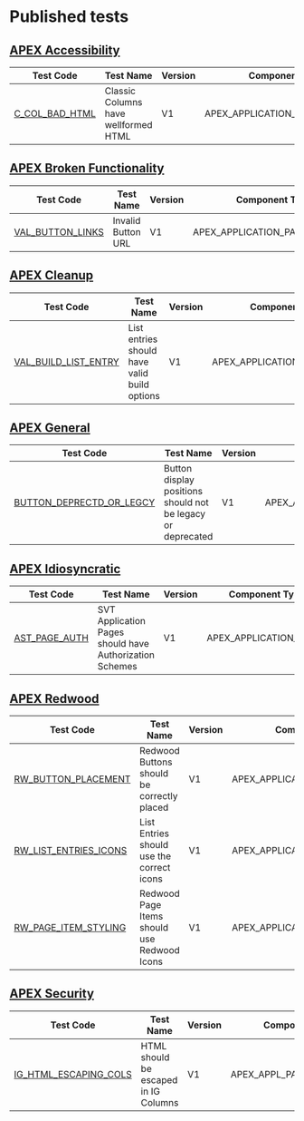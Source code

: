# Published tests

## [APEX Accessibility](APEX_ACCESSIBILITY/STANDARD-APEX_ACCESSIBILITY.json)


| Test Code | Test Name | Version | Component Type |
|-----------|-----------|---------|----------------|
| [C_COL_BAD_HTML](APEX_ACCESSIBILITY/tests/C_COL_BAD_HTML.json) |  Classic Columns have wellformed HTML | V1 | APEX_APPLICATION_PAGE_RPT_COLS |

## [APEX Broken Functionality](APEX_BROKEN_FUNCTIONALITY/STANDARD-APEX_BROKEN_FUNCTIONALITY.json)


| Test Code | Test Name | Version | Component Type |
|-----------|-----------|---------|----------------|
| [VAL_BUTTON_LINKS](APEX_BROKEN_FUNCTIONALITY/tests/VAL_BUTTON_LINKS.json) |  Invalid Button URL | V1 | APEX_APPLICATION_PAGE_BUTTONS |

## [APEX Cleanup](APEX_CLEANUP/STANDARD-APEX_CLEANUP.json)


| Test Code | Test Name | Version | Component Type |
|-----------|-----------|---------|----------------|
| [VAL_BUILD_LIST_ENTRY](APEX_CLEANUP/tests/VAL_BUILD_LIST_ENTRY.json) |  List entries should have valid build options | V1 | APEX_APPLICATION_LIST_ENTRIES |

## [APEX General](APEX_GENERAL/STANDARD-APEX_GENERAL.json)


| Test Code | Test Name | Version | Component Type |
|-----------|-----------|---------|----------------|
| [BUTTON_DEPRECTD_OR_LEGCY](APEX_GENERAL/tests/BUTTON_DEPRECTD_OR_LEGCY.json) |  Button display positions should not be legacy or deprecated | V1 | APEX_APPLICATION_PAGE_BUTTONS |

## [APEX Idiosyncratic](APEX_IDIOSYNCRATIC/STANDARD-APEX_IDIOSYNCRATIC.json)


| Test Code | Test Name | Version | Component Type |
|-----------|-----------|---------|----------------|
| [AST_PAGE_AUTH](APEX_IDIOSYNCRATIC/tests/AST_PAGE_AUTH.json) |  SVT Application Pages should have Authorization Schemes | V1 | APEX_APPLICATION_PAGES |

## [APEX Redwood](APEX_REDWOOD/STANDARD-APEX_REDWOOD.json)


| Test Code | Test Name | Version | Component Type |
|-----------|-----------|---------|----------------|
| [RW_BUTTON_PLACEMENT](APEX_REDWOOD/tests/RW_BUTTON_PLACEMENT.json) |  Redwood Buttons should be correctly placed | V1 | APEX_APPLICATION_PAGE_BUTTONS |
| [RW_LIST_ENTRIES_ICONS](APEX_REDWOOD/tests/RW_LIST_ENTRIES_ICONS.json) |  List Entries should use the correct icons | V1 | APEX_APPLICATION_LIST_ENTRIES |
| [RW_PAGE_ITEM_STYLING](APEX_REDWOOD/tests/RW_PAGE_ITEM_STYLING.json) |  Redwood Page Items should use Redwood Icons | V1 | APEX_APPLICATION_PAGE_ITEMS |

## [APEX Security](APEX_SECURITY/STANDARD-APEX_SECURITY.json)


| Test Code | Test Name | Version | Component Type |
|-----------|-----------|---------|----------------|
| [IG_HTML_ESCAPING_COLS](APEX_SECURITY/tests/IG_HTML_ESCAPING_COLS.json) |  HTML should be escaped in IG Columns | V1 | APEX_APPL_PAGE_IG_COLUMNS |

    
